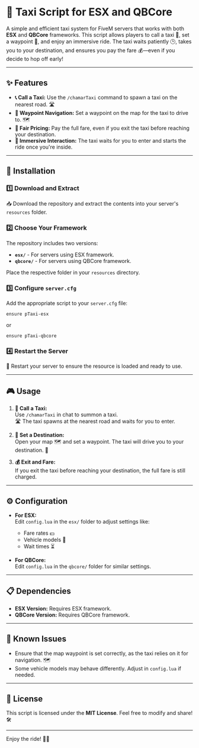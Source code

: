 
# 🚖 Taxi Script for ESX and QBCore

A simple and efficient taxi system for FiveM servers that works with both **ESX** and **QBCore** frameworks. This script allows players to call a taxi 🚕, set a waypoint 📍, and enjoy an immersive ride. The taxi waits patiently 🕒, takes you to your destination, and ensures you pay the fare 💰—even if you decide to hop off early! 

---

## ✨ Features

- **📞 Call a Taxi:** Use the `/chamarTaxi` command to spawn a taxi on the nearest road. 🛣️
- **📍 Waypoint Navigation:** Set a waypoint on the map for the taxi to drive to. 🗺️
- **💸 Fair Pricing:** Pay the full fare, even if you exit the taxi before reaching your destination.
- **🤖 Immersive Interaction:** The taxi waits for you to enter and starts the ride once you're inside.

---

## 🚀 Installation

### 1️⃣ Download and Extract
📥 Download the repository and extract the contents into your server's `resources` folder.

### 2️⃣ Choose Your Framework
The repository includes two versions:
- **`esx/`** - For servers using ESX framework.
- **`qbcore/`** - For servers using QBCore framework.

Place the respective folder in your `resources` directory.

### 3️⃣ Configure `server.cfg`
Add the appropriate script to your `server.cfg` file:
```plaintext
ensure pTaxi-esx
```
or
```plaintext
ensure pTaxi-qbcore
```

### 4️⃣ Restart the Server
🔄 Restart your server to ensure the resource is loaded and ready to use.

---

## 🎮 Usage

1. **🚕 Call a Taxi:**  
   Use `/chamarTaxi` in chat to summon a taxi.  
   🛣️ The taxi spawns at the nearest road and waits for you to enter.

2. **📍 Set a Destination:**  
   Open your map 🗺️ and set a waypoint. The taxi will drive you to your destination. 🚗

3. **💰 Exit and Fare:**  
   If you exit the taxi before reaching your destination, the full fare is still charged.

---

## ⚙️ Configuration

- **For ESX:**  
  Edit `config.lua` in the `esx/` folder to adjust settings like:
  - Fare rates 💵
  - Vehicle models 🚗
  - Wait times ⏳

- **For QBCore:**  
  Edit `config.lua` in the `qbcore/` folder for similar settings.

---

## 📋 Dependencies

- **ESX Version:** Requires ESX framework.  
- **QBCore Version:** Requires QBCore framework.

---

## 🐞 Known Issues
- Ensure that the map waypoint is set correctly, as the taxi relies on it for navigation. 🗺️
- Some vehicle models may behave differently. Adjust in `config.lua` if needed.

---

## 🪪 License
This script is licensed under the **MIT License**. Feel free to modify and share! 🛠️

---


Enjoy the ride! 🚖✨

